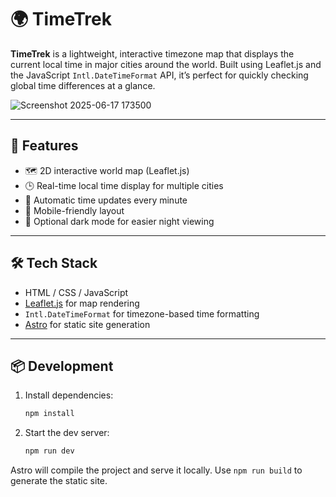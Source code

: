 # 🌍 TimeTrek

**TimeTrek** is a lightweight, interactive timezone map that displays the current local time in major cities around the world. Built using Leaflet.js and the JavaScript `Intl.DateTimeFormat` API, it’s perfect for quickly checking global time differences at a glance.

![Screenshot 2025-06-17 173500](https://github.com/user-attachments/assets/0609159f-6872-49f0-bd77-ae6aafcb6a52)

---

## 🚀 Features

- 🗺️ 2D interactive world map (Leaflet.js)
- 🕒 Real-time local time display for multiple cities
- 🔄 Automatic time updates every minute
- 📱 Mobile-friendly layout
- 🌙 Optional dark mode for easier night viewing

---

## 🛠️ Tech Stack

- HTML / CSS / JavaScript
- [Leaflet.js](https://leafletjs.com/) for map rendering
- `Intl.DateTimeFormat` for timezone-based time formatting
- [Astro](https://astro.build/) for static site generation

---

## 📦 Development

1. Install dependencies:
   ```bash
   npm install
   ```
2. Start the dev server:
   ```bash
   npm run dev
   ```

Astro will compile the project and serve it locally. Use `npm run build` to generate the static site.
